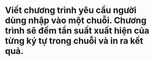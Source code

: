 # Viết chương trình yêu cầu người dùng nhập vào một chuỗi. Chương trình sẽ đếm tần suất xuất hiện của từng ký tự trong chuỗi và in ra kết quả.